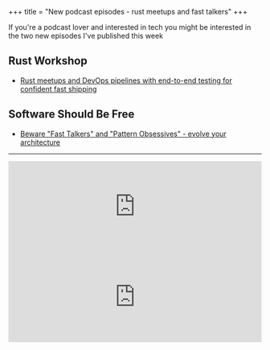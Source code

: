 +++
title = "New podcast episodes - rust meetups and fast talkers"
+++

If you're a podcast lover and interested in tech you might be interested in the two new episodes I've published this week

## Rust Workshop

- [Rust meetups and DevOps pipelines with end-to-end testing for confident fast shipping](https://share.transistor.fm/s/f4dbb201)


## Software Should Be Free

- [Beware "Fast Talkers" and "Pattern Obsessives" - evolve your architecture](https://share.transistor.fm/s/e4e48a64)

---

<iframe width="100%" height="180" frameborder="no" scrolling="no" seamless src="https://share.transistor.fm/e/e4e48a64"></iframe>

<iframe width="100%" height="180" frameborder="no" scrolling="no" seamless src="https://share.transistor.fm/e/f4dbb201"></iframe>
